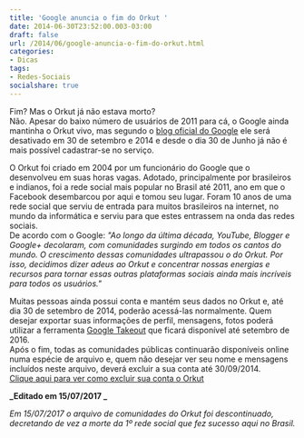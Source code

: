 ```yaml
---
title: 'Google anuncia o fim do Orkut '
date: 2014-06-30T23:52:00.003-03:00
draft: false
url: /2014/06/google-anuncia-o-fim-do-orkut.html
categories:
- Dicas
tags: 
- Redes-Sociais
socialshare: true
---
```


Fim? Mas o Orkut já não estava morto?  
Não. Apesar do baixo número de usuários de 2011 para cá, o Google ainda mantinha o Orkut vivo, mas segundo o [blog oficial do Google](http://googlebrasilblog.blogspot.com.br/2014/06/adeus-ao-orkut.html) ele será desativado em 30 de setembro e 2014 e desde o dia 30 de Junho já não é mais possível cadastrar-se no serviço.  
  
<!--more-->
  
O Orkut foi criado em 2004 por um funcionário do Google que o desenvolveu em suas horas vagas. Adotado, principalmente por brasileiros e indianos, foi a rede social mais popular no Brasil até 2011, ano em que o Facebook desembarcou por aqui e tomou seu lugar. Foram 10 anos de uma rede social que serviu de entrada para muitos brasileiros na internet, no mundo da informática e serviu para que estes entrassem na onda das redes sociais.  
De acordo com o Google: _"Ao longo da última década, YouTube, Blogger e Google+ decolaram, com comunidades surgindo em todos os cantos do mundo. O crescimento dessas comunidades ultrapassou o do Orkut. Por isso, decidimos dizer adeus ao Orkut e concentrar nossas energias e recursos para tornar essas outras plataformas sociais ainda mais incríveis para todos os usuários."_

Muitas pessoas ainda possui conta e mantém seus dados no Orkut e, até dia 30 de setembro de 2014, poderão acessá-las normalmente. Quem desejar exportar suas informações de perfil, mensagens, fotos poderá utilizar a ferramenta [Google Takeout](https://www.google.com/settings/takeout/custom/orkut) que ficará disponível até setembro de 2016.  
Após o fim, todas as comunidades públicas continuarão disponíveis online numa espécie de arquivo e, quem não desejar ver seu nome e mensagens incluídos neste arquivo, deverá excluir a sua conta até 30/09/2014.  
[Clique aqui para ver como excluir sua conta o Orkut](https://support.google.com/orkut/answer/11596?hl=pt-BR&ref_topic=1687783)  
  
**_Editado em 15/07/2017 _**

_Em 15/07/2017 o arquivo de comunidades do Orkut foi descontinuado, decretando de vez a morte da 1º rede social que fez sucesso aqui no Brasil._
